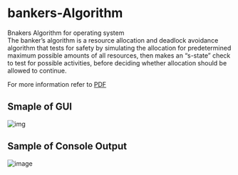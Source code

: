 # bankers-Algorithm
Bnakers Algorithm for operating system<br>
The banker’s algorithm is a resource allocation and deadlock avoidance algorithm that tests for safety by simulating the allocation for predetermined maximum possible amounts of all resources, then makes an “s-state” check to test for possible activities, before deciding whether allocation should be allowed to continue.

For more information refer to [PDF](https://github.com/ArchismanKarmakar/Banker-s-algorithm-cli-gui/blob/cb29581756fa97d561249dd86f254f3d495526e7/OS.pdf)

## Smaple of GUI 
![img](https://user-images.githubusercontent.com/92569441/233306907-5c05c309-6496-497f-a631-4a8f41e7d6a6.png)

<!-- ![image](https://user-images.githubusercontent.com/42156372/163713437-a5fa0c18-f475-4969-9f4d-b7ee15b1d4f9.png) -->

## Sample of Console Output
![image](https://user-images.githubusercontent.com/42156372/163713470-3d76ed6f-22dc-4c28-9586-6d17fd06fa8d.png)



